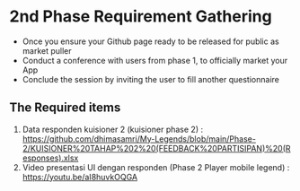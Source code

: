 # 2nd Phase Requirement Gathering
- Once you ensure your Github page ready to be released for public as market puller
- Conduct a conference with users from phase 1, to officially market your App
- Conclude the session by inviting the user to fill another questionnaire

## The Required items

1. Data responden kuisioner 2 (kuisioner phase 2) : https://github.com/dhimasamri/My-Legends/blob/main/Phase-2/KUISIONER%20TAHAP%202%20(FEEDBACK%20PARTISIPAN)%20(Responses).xlsx
2. Video presentasi UI dengan responden (Phase 2 Player mobile legend) : https://youtu.be/aI8huvkOQGA
